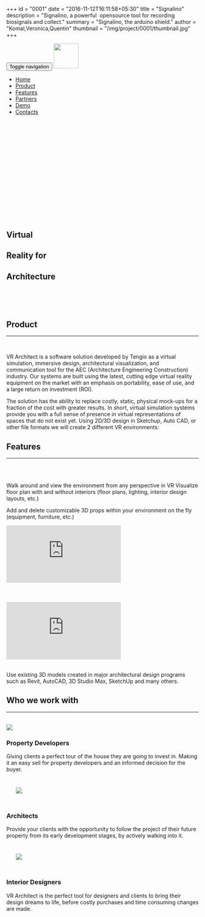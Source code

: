 +++
id = "0001"
date = "2016-11-12T16:11:58+05:30"
title = "Signalino"
description = "Signalino, a powerful  opensource tool for recording biosignals and collect."
summary = "Signalino, the arduino shield."
author = "Komal,Veronica,Quentin"
thumbnail = "/img/project/0001/thumbnail.jpg"
+++
<nav id="mainNav" class="toolbar navbar navbar-default navbar-fixed-top">
    <div class="container-fluid">
        <div class="navbar-header">
            <button type="button" class="navbar-toggle collapsed" data-toggle="collapse"
            data-target="#bs-example-navbar-collapse-1" aria-expanded="false">
                <span class="sr-only">Toggle navigation</span>
                <span class="icon-bar"></span>
                <span class="icon-bar"></span>
                <span class="icon-bar"></span>
            </button>
            <a class="navbar-brand page-scroll" href="/">
              <img src="/img/logo.svg" width="65px"/>
            </a>
        </div>
        <div class="navbar-collapse collapse" id="bs-example-navbar-collapse-1">
            <ul class="nav navbar-nav navbar-right">
                <li><a class="page-scroll" href="#home">Home</a></li>
                <li><a class="page-scroll" href="#product">Product</a></li>
                <li><a class="page-scroll" href="#features">Features</a></li>
                <li><a class="page-scroll" href="#partners">Partners</a></li>
                <li><a class="page-scroll" href="#demo">Demo</a></li>
                <li><a class="page-scroll" href="#contact">Contacts</a></li>
            </ul>
        </div>
    </div>
</nav>
<section id="home" style="padding:0px;">
  <div class="container-fluid title-background">
    <div class="row">
      <div class="col-lg-8 col-lg-offset-2 col-md-8 col-md-offset-2 col-sm-12">
        <h1 style="margin-top: 300px;"><span class="title">Virtual</span></h1>
        <h1><span class="title">Reality for</span></h1>
        <h1 style="margin-bottom: 100px;"><span class="title">Architecture</span></h1>
      </div>
    </div>
  </div>
</section>
<section id="product" class="alternative-row-background">
  <div class="container-fluid">
    <div class="row">
        <div class="col-lg-8 col-lg-offset-2 col-md-8 col-md-offset-2 col-sm-12">
            <h2 class="section-heading">Product</h2>
            <hr class="primary" />
            <br />
            <p>VR Architect is a software solution developed by Tengio as a virtual simulation, immersive design, architectural visualization, and communication tool for the AEC (Architecture Engineering Construction) industry. Our systems are built using the latest, cutting edge virtual reality equipment on the market with an emphasis on portability, ease of use, and a large return on investment (ROI).</p>
            <p>The solution has the ability to replace costly, static, physical mock-ups for a fraction of the cost with greater results. In short, virtual simulation systems provide you with a full sense of presence in virtual representations of spaces that do not exist yet. Using 2D/3D design in Sketchup, Auto CAD, or other file formats we will create 2 different VR environments:</p>
        </div>
    </div>
  </div>
</section>
<section id="features">
  <div class="container-fluid">
    <div class="row">
      <h2 class="section-heading">Features</h2>
      <hr class="primary">
      <br />
    </div>
    <div class="row">
      <div class="col-lg-8 col-lg-offset-2 col-md-8 col-md-offset-2 col-sm-12">
        <div class="col-lg-6">
          <br />
          <p>Walk around and view the environment from any perspective in VR Visualize floor plan with and without interiors (floor plans, lighting, interior design layouts, etc.)</p>
          <p>Add and delete customizable 3D props within your environment on the fly (equipment, furniture, etc.)</p>
        </div>
        <div class="col-lg-6">
          <div class="youtube-container">
            <iframe src="https://www.youtube.com/embed/EmAoENCBUUY" frameborder="0" allowfullscreen></iframe>
          </div>
        </div>
      </div>
    </div>
    <div class="row" style="height: 50px; width:100%;">
      <div class="col-lg-12 col-md-12 col-sm-12">
        <br />
      </div>
    </div>
    <div class="row">
      <div class="col-lg-8 col-lg-offset-2 col-md-8 col-md-offset-2 col-sm-12">
        <div class="col-lg-6">
          <div class="youtube-container">
            <iframe src="https://www.youtube.com/embed/F8oF5AtloTY" frameborder="0" allowfullscreen></iframe>
          </div>
        </div>
        <div class="col-lg-6">
          <br />
          <p>Use existing 3D models created in major architectural design programs such as Revit, AutoCAD, 3D Studio Max, SketchUp and many others.<p>
        </div>
    </div>
  </div>
</section>
<section id="partners" class="alternative-row-background">
  <div class="container-fluid">
    <div class="row">
        <div class="col-lg-12">
          <h2 class="section-heading">Who we work with</h2>
          <hr class="primary" />
          <br />
        </div>
    </div>
    <div class="row">
      <div class="col-lg-8 col-lg-offset-2 col-md-8 col-md-offset-2 col-sm-12">
        <div class="row">
          <div class="col-lg-4 col-md-4 col-sm-4 feature">
                <img src="/img/project/0001/cask.svg" class="partners-thumbnail img-circle">
              <h3>Property Developers</h3>
              <p>Giving clients a perfect tour of the house they are going to invest in. Making it an easy sell for property developers and an informed decision for the buyer.</p>
          </div>
          <div class="col-lg-4 col-md-4 col-sm-4 feature">
              <img src="/img/project/0001/goniometer.svg" class="partners-thumbnail img-circle" style="padding:25px">
              <h3>Architects</h3>
              <p>Provide your clients with the opportunity to follow the project of their future property from its early development stages, by actively walking into it.</p>
          </div>
          <div class="col-lg-4 col-md-4 col-sm-4 feature">
              <img src="/img/project/0001/pen_ruler.svg" class="partners-thumbnail img-circle" style="padding:25px">
              <h3>Interior Designers</h3>
              <p>VR Architect is the perfect tool for designers and clients to bring their design dreams to life, before costly purchases and time consuming changes are made.</p>
          </div>
        </div>
      </div>
    </div>
  </div>
</section>
